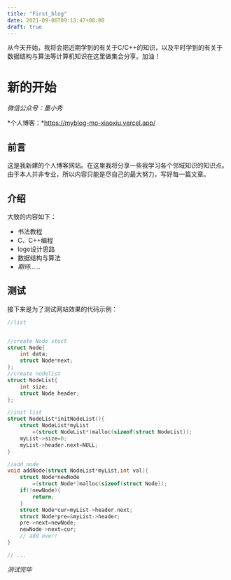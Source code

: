 ```yaml
---
title: "First_blog"
date: 2021-09-06T09:13:47+08:00
draft: true
---
```


从今天开始，我将会把近期学到的有关于C/C++的知识，以及平时学到的有关于数据结构与算法等计算机知识在这里做集合分享。加油！

# 新的开始

*微信公众号：墨小秀*

*个人博客：*https://myblog-mo-xiaoxiu.vercel.app/



## 前言

这是我新建的个人博客网站。在这里我将分享一些我学习各个邻域知识的知识点。由于本人并非专业，所以内容只能是尽自己的最大努力，写好每一篇文章。

## 介绍

大致的内容如下：

* 书法教程
* C、C++编程
* logo设计思路
* 数据结构与算法
* *期待......*

## 测试

接下来是为了测试网站效果的代码示例：

```C
//list


//create Node stuct
struct Node{
    int data;
    struct Node*next;
};
//create nodelist
struct NodeList{
    int size;
    struct Node header;
};

//init list
struct NodeList*initNodeList(){
    struct NodeList*myList
        =(struct NodeList*)malloc(sizeof(struct NodeList));
    myList->size=0;
    myList->header.next=NULL;
}

//add node
void addNode(struct NodeList*myList,int val){
    struct Node*newNode
        =(struct Node*)malloc(sizeof(struct Node));
    if(!newNode){
        return;
    }
    struct Node*cur=myList->header.next;
    struct Node*pre=&myList->header;
    pre->next=newNode;
    newNode->next=cur;
    // add over!
}

// ...
```

*测试完毕*



